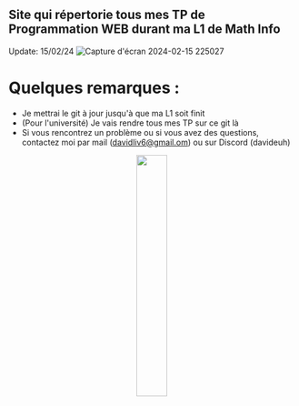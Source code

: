 ## Site qui répertorie tous mes TP de Programmation WEB durant ma L1 de Math Info
Update: 15/02/24
![Capture d'écran 2024-02-15 225027](https://github.com/LutreUWU/S1-WEB/assets/126251020/b644e351-6eed-4d4a-914a-1389f29c28a5)


# Quelques remarques :
+ Je mettrai le git à jour jusqu'à que ma L1 soit finit
+ (Pour l'université) Je vais rendre tous mes TP sur ce git là
+ Si vous rencontrez un problème ou si vous avez des questions, contactez moi par mail (davidliv6@gmail.om) ou sur Discord (davideuh)
 




<p align="center" width="100%">
    <img width="33%" src="https://github.com/LutreUWU/My-new-website/assets/126251020/0d4388c3-2714-457d-880b-18e2e70c68e4"> 
</p>
